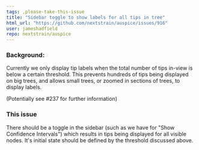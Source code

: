 ```yaml
---
tags: ,please-take-this-issue
title: "Sidebar toggle to show labels for all tips in tree"
html_url: "https://github.com/nextstrain/auspice/issues/916"
user: jameshadfield
repo: nextstrain/auspice
---
```


### Background:

Currently we only display tip labels when the total number of tips in-view is below a certain threshold. This prevents hundreds of tips being displayed on big trees, and allows small trees, or zoomed in sections of trees, to display labels.

(Potentially see #237 for further information)

### This issue

There should be a toggle in the sidebar (such as we have for "Show Confidence Intervals") which results in tips being displayed for all visible nodes. It's initial state should be defined by the threshold discussed above. 
